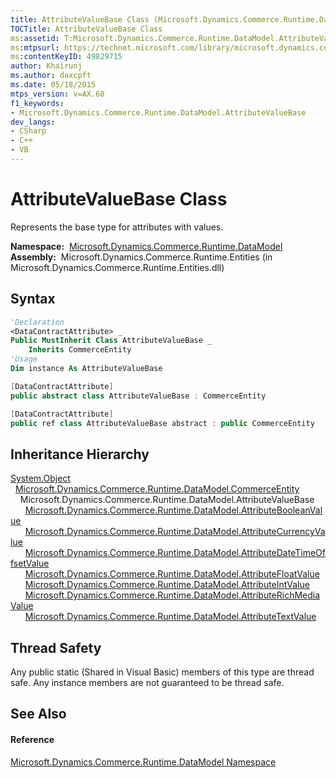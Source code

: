 ```yaml
---
title: AttributeValueBase Class (Microsoft.Dynamics.Commerce.Runtime.DataModel)
TOCTitle: AttributeValueBase Class
ms:assetid: T:Microsoft.Dynamics.Commerce.Runtime.DataModel.AttributeValueBase
ms:mtpsurl: https://technet.microsoft.com/library/microsoft.dynamics.commerce.runtime.datamodel.attributevaluebase(v=AX.60)
ms:contentKeyID: 49829715
author: Khairunj
ms.author: daxcpft
ms.date: 05/18/2015
mtps_version: v=AX.60
f1_keywords:
- Microsoft.Dynamics.Commerce.Runtime.DataModel.AttributeValueBase
dev_langs:
- CSharp
- C++
- VB
---
```


# AttributeValueBase Class

Represents the base type for attributes with values.

**Namespace:**  [Microsoft.Dynamics.Commerce.Runtime.DataModel](microsoft-dynamics-commerce-runtime-datamodel-namespace.md)  
**Assembly:**  Microsoft.Dynamics.Commerce.Runtime.Entities (in Microsoft.Dynamics.Commerce.Runtime.Entities.dll)

## Syntax

``` vb
'Declaration
<DataContractAttribute> _
Public MustInherit Class AttributeValueBase _
    Inherits CommerceEntity
'Usage
Dim instance As AttributeValueBase
```

``` csharp
[DataContractAttribute]
public abstract class AttributeValueBase : CommerceEntity
```

``` c++
[DataContractAttribute]
public ref class AttributeValueBase abstract : public CommerceEntity
```

## Inheritance Hierarchy

[System.Object](https://technet.microsoft.com/library/e5kfa45b\(v=ax.60\))  
  [Microsoft.Dynamics.Commerce.Runtime.DataModel.CommerceEntity](commerceentity-class-microsoft-dynamics-commerce-runtime-datamodel.md)  
    Microsoft.Dynamics.Commerce.Runtime.DataModel.AttributeValueBase  
      [Microsoft.Dynamics.Commerce.Runtime.DataModel.AttributeBooleanValue](attributebooleanvalue-class-microsoft-dynamics-commerce-runtime-datamodel.md)  
      [Microsoft.Dynamics.Commerce.Runtime.DataModel.AttributeCurrencyValue](attributecurrencyvalue-class-microsoft-dynamics-commerce-runtime-datamodel.md)  
      [Microsoft.Dynamics.Commerce.Runtime.DataModel.AttributeDateTimeOffsetValue](attributedatetimeoffsetvalue-class-microsoft-dynamics-commerce-runtime-datamodel.md)  
      [Microsoft.Dynamics.Commerce.Runtime.DataModel.AttributeFloatValue](attributefloatvalue-class-microsoft-dynamics-commerce-runtime-datamodel.md)  
      [Microsoft.Dynamics.Commerce.Runtime.DataModel.AttributeIntValue](attributeintvalue-class-microsoft-dynamics-commerce-runtime-datamodel.md)  
      [Microsoft.Dynamics.Commerce.Runtime.DataModel.AttributeRichMediaValue](attributerichmediavalue-class-microsoft-dynamics-commerce-runtime-datamodel.md)  
      [Microsoft.Dynamics.Commerce.Runtime.DataModel.AttributeTextValue](attributetextvalue-class-microsoft-dynamics-commerce-runtime-datamodel.md)  

## Thread Safety

Any public static (Shared in Visual Basic) members of this type are thread safe. Any instance members are not guaranteed to be thread safe.

## See Also

#### Reference

[Microsoft.Dynamics.Commerce.Runtime.DataModel Namespace](microsoft-dynamics-commerce-runtime-datamodel-namespace.md)

